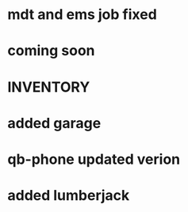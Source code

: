 # mdt and ems job fixed
# coming soon
# INVENTORY
# added garage
# qb-phone updated verion
# added lumberjack
